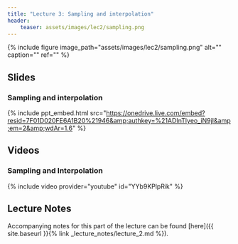 ```yaml
---
title: "Lecture 3: Sampling and interpolation"
header:
    teaser: assets/images/lec2/sampling.png
---
```


{% include figure
image_path="assets/images/lec2/sampling.png"
alt="" caption="" ref=""
%}

## Slides

### Sampling and interpolation

{% include ppt_embed.html
src="https://onedrive.live.com/embed?resid=7F01D020FE6A1B20%21946&amp;authkey=%21ADInTlyeo_iN9jI&amp;em=2&amp;wdAr=1.6" %}


## Videos


### Sampling and Interpolation

{% include video provider="youtube" id="YYb9KPlpRik" %}


## Lecture Notes


Accompanying notes for this part of the lecture can be found [here]({{ site.baseurl }}{% link _lecture_notes/lecture_2.md %}).

